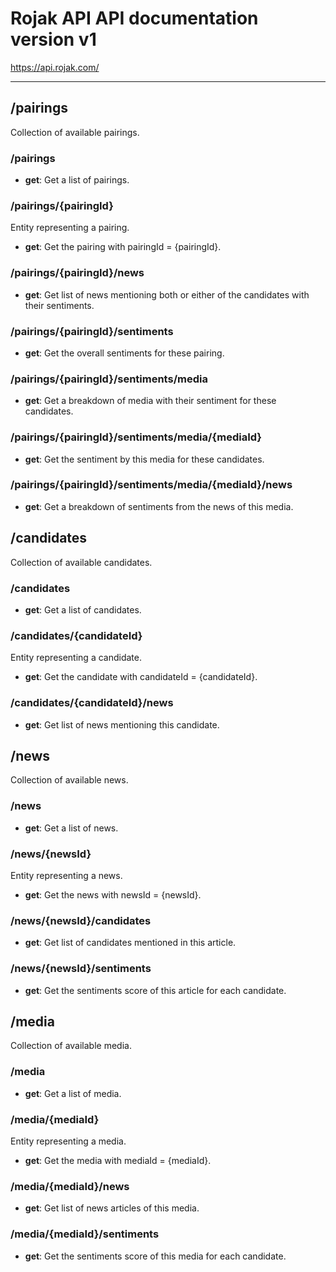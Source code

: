# Rojak API API documentation version v1
https://api.rojak.com/

---

## /pairings
Collection of available pairings.

### /pairings

* **get**: Get a list of pairings.

### /pairings/{pairingId}
Entity representing a pairing.

* **get**: Get the pairing
with pairingId =
{pairingId}.

### /pairings/{pairingId}/news

* **get**: Get list of news mentioning both or either of the candidates with their sentiments.

### /pairings/{pairingId}/sentiments

* **get**: Get the overall sentiments for these pairing.

### /pairings/{pairingId}/sentiments/media

* **get**: Get a breakdown of media with their sentiment for these candidates.

### /pairings/{pairingId}/sentiments/media/{mediaId}

* **get**: Get the sentiment by this media for these candidates.

### /pairings/{pairingId}/sentiments/media/{mediaId}/news

* **get**: Get a breakdown of sentiments from the news of this media.

## /candidates
Collection of available candidates.

### /candidates

* **get**: Get a list of candidates.

### /candidates/{candidateId}
Entity representing a candidate.

* **get**: Get the candidate
with candidateId =
{candidateId}.

### /candidates/{candidateId}/news

* **get**: Get list of news mentioning this candidate.

## /news
Collection of available news.

### /news

* **get**: Get a list of news.

### /news/{newsId}
Entity representing a news.

* **get**: Get the news
with newsId =
{newsId}.

### /news/{newsId}/candidates

* **get**: Get list of candidates mentioned in this article.

### /news/{newsId}/sentiments

* **get**: Get the sentiments score of this article for each candidate.

## /media
Collection of available media.

### /media

* **get**: Get a list of media.

### /media/{mediaId}
Entity representing a media.

* **get**: Get the media
with mediaId =
{mediaId}.

### /media/{mediaId}/news

* **get**: Get list of news articles of this media.

### /media/{mediaId}/sentiments

* **get**: Get the sentiments score of this media for each candidate.

